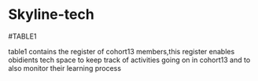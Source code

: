 # Skyline-tech


#TABLE1


table1 contains the register of cohort13 members,this register enables obidients tech space to keep track of activities going on in cohort13 and to also monitor their learning process